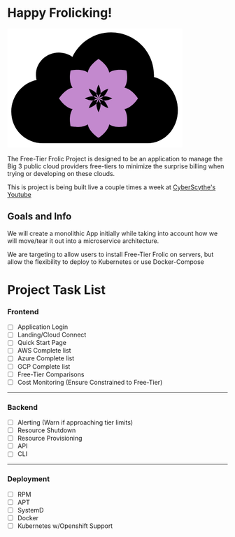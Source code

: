 # Happy Frolicking!
![Frolic Logo](frolic.png)

The Free-Tier Frolic Project is designed to be an application to manage
the Big 3 public cloud providers free-tiers to minimize the surprise
billing when trying or developing on these clouds. 

This is project is being built live a couple times a week
at [CyberScythe's Youtube](https://www.youtube.com/channel/UCOrpbBZZ1wSLUUmLTQGjH6A)

## Goals and Info

We will create a monolithic App initially while taking into account
how we will move/tear it out into a microservice architecture. 

We are targeting to allow users to install Free-Tier Frolic on servers, but
allow the flexibility to deploy to Kubernetes or use Docker-Compose

Project Task List
====

### Frontend

- [ ] Application Login
- [ ] Landing/Cloud Connect
- [ ] Quick Start Page
- [ ] AWS Complete list
- [ ] Azure Complete list
- [ ] GCP Complete list
- [ ] Free-Tier Comparisons
- [ ] Cost Monitoring (Ensure Constrained to Free-Tier)

---
### Backend
- [ ] Alerting (Warn if approaching tier limits)
- [ ] Resource Shutdown
- [ ] Resource Provisioning
- [ ] API
- [ ] CLI 

---
### Deployment
- [ ] RPM
- [ ] APT
- [ ] SystemD
- [ ] Docker
- [ ] Kubernetes w/Openshift Support
